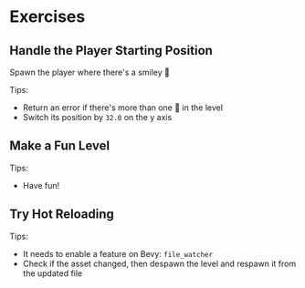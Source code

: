 # Exercises

## Handle the Player Starting Position

Spawn the player where there's a smiley 🙂

Tips:
* Return an error if there's more than one 🙂 in the level
* Switch its position by `32.0` on the y axis

## Make a Fun Level

Tips:
* Have fun!

## Try Hot Reloading

Tips:
* It needs to enable a feature on Bevy: `file_watcher`
* Check if the asset changed, then despawn the level and respawn it from the updated file